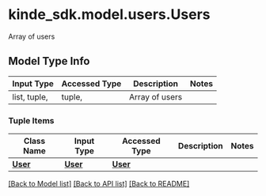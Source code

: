 # kinde_sdk.model.users.Users

Array of users

## Model Type Info
Input Type | Accessed Type | Description | Notes
------------ | ------------- | ------------- | -------------
list, tuple,  | tuple,  | Array of users |

### Tuple Items
Class Name | Input Type | Accessed Type | Description | Notes
------------- | ------------- | ------------- | ------------- | -------------
[**User**](User.md) | [**User**](User.md) | [**User**](User.md) |  |

[[Back to Model list]](../../README.md#documentation-for-models) [[Back to API list]](../../README.md#documentation-for-api-endpoints) [[Back to README]](../../README.md)
